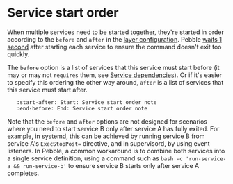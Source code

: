# Service start order

When multiple services need to be started together, they're started in order according to the `before` and `after` in the [layer configuration](../reference/layer-specification.md). Pebble [waits 1 second](#reference_pebble_start_command) after starting each service to ensure the command doesn't exit too quickly.

The `before` option is a list of services that this service must start before (it may or may not `requires` them, see [Service dependencies](./service-dependencies.md)). Or if it's easier to specify this ordering the other way around, `after` is a list of services that this service must start after.

```{include} /reuse/service-start-order.md
   :start-after: Start: Service start order note
   :end-before: End: Service start order note
```

Note that the `before` and `after` options are not designed for scenarios where you need to start service B only after service A has fully exited. For example, in systemd, this can be achieved by running service B from service A's `ExecStopPost=` directive, and in supervisord, by using event listeners. In Pebble, a common workaround is to combine both services into a single service definition, using a command such as `bash -c 'run-service-a && run-service-b'` to ensure service B starts only after service A completes.
